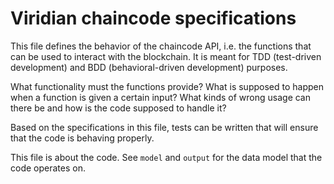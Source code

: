 Viridian chaincode specifications
=================================

This file defines the behavior of the chaincode API, i.e. the functions that can be used to interact with the blockchain. It is meant for TDD (test-driven development) and BDD (behavioral-driven development) purposes.

What functionality must the functions provide? What is supposed to happen when a function is given a certain input? What kinds of wrong usage can there be and how is the code supposed to handle it?

Based on the specifications in this file, tests can be written that will ensure that the code is behaving properly.

This file is about the code. See `model` and `output` for the data model that the code operates on.
